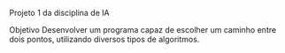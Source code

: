 Projeto 1 da disciplina de IA

Objetivo
    Desenvolver um programa capaz de escolher um caminho entre dois pontos, utilizando diversos tipos de algoritmos.